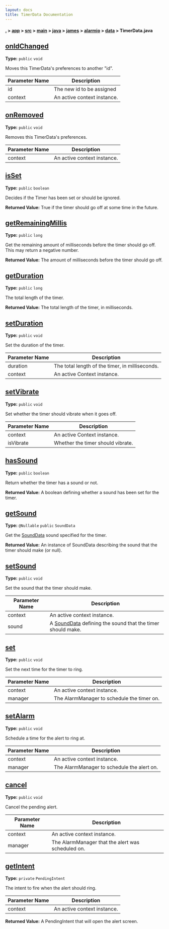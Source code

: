 ```yaml
---
layout: docs
title: TimerData Documentation
---
```

#### [.](./../../../../../../../index) > [app](./../../../../../../index) > [src](./../../../../../index) > [main](./../../../../index) > [java](./../../../index) > [james](./../../index) > [alarmio](./../index) > [data](./index) > **TimerData.java**

## [onIdChanged](https://github.com/TheAndroidMaster/Alarmio/blob/master/app/src/main/java/james/alarmio/data/TimerData.java#L44)

**Type:** `public` `void`

Moves this TimerData's preferences to another "id". 





|Parameter Name|Description|
|-----|-----|
|id|The new id to be assigned|
|context|An active context instance.  |








## [onRemoved](https://github.com/TheAndroidMaster/Alarmio/blob/master/app/src/main/java/james/alarmio/data/TimerData.java#L61)

**Type:** `public` `void`

Removes this TimerData's preferences. 





|Parameter Name|Description|
|-----|-----|
|context|An active context instance.  |








## [isSet](https://github.com/TheAndroidMaster/Alarmio/blob/master/app/src/main/java/james/alarmio/data/TimerData.java#L74)

**Type:** `public` `boolean`

Decides if the Timer has been set or should be ignored. 






**Returned Value:**  True if the timer should go off at some time in the future.  








## [getRemainingMillis](https://github.com/TheAndroidMaster/Alarmio/blob/master/app/src/main/java/james/alarmio/data/TimerData.java#L83)

**Type:** `public` `long`

Get the remaining amount of milliseconds before the timer should go off. This 
may return a negative number. 






**Returned Value:**  The amount of milliseconds before the timer should go off.  








## [getDuration](https://github.com/TheAndroidMaster/Alarmio/blob/master/app/src/main/java/james/alarmio/data/TimerData.java#L93)

**Type:** `public` `long`

The total length of the timer. 






**Returned Value:**  The total length of the timer, in milliseconds.  








## [setDuration](https://github.com/TheAndroidMaster/Alarmio/blob/master/app/src/main/java/james/alarmio/data/TimerData.java#L102)

**Type:** `public` `void`

Set the duration of the timer. 





|Parameter Name|Description|
|-----|-----|
|duration|The total length of the timer, in milliseconds.|
|context|An active Context instance.  |








## [setVibrate](https://github.com/TheAndroidMaster/Alarmio/blob/master/app/src/main/java/james/alarmio/data/TimerData.java#L113)

**Type:** `public` `void`

Set whether the timer should vibrate when it goes off. 





|Parameter Name|Description|
|-----|-----|
|context|An active Context instance.|
|isVibrate|Whether the timer should vibrate.  |








## [hasSound](https://github.com/TheAndroidMaster/Alarmio/blob/master/app/src/main/java/james/alarmio/data/TimerData.java#L124)

**Type:** `public` `boolean`

Return whether the timer has a sound or not. 






**Returned Value:**  A boolean defining whether a sound has been set for the timer.  








## [getSound](https://github.com/TheAndroidMaster/Alarmio/blob/master/app/src/main/java/james/alarmio/data/TimerData.java#L134)

**Type:** `@Nullable` `public` `SoundData`

Get the [SoundData](./SoundData) sound specified for the timer. 






**Returned Value:**  An instance of SoundData describing the sound that the timer should make (or null).  








## [setSound](https://github.com/TheAndroidMaster/Alarmio/blob/master/app/src/main/java/james/alarmio/data/TimerData.java#L145)

**Type:** `public` `void`

Set the sound that the timer should make. 





|Parameter Name|Description|
|-----|-----|
|context|An active context instance.|
|sound|A [SoundData](./SoundData) defining the sound that the timer should make.  |








## [set](https://github.com/TheAndroidMaster/Alarmio/blob/master/app/src/main/java/james/alarmio/data/TimerData.java#L157)

**Type:** `public` `void`

Set the next time for the timer to ring. 





|Parameter Name|Description|
|-----|-----|
|context|An active context instance.|
|manager|The AlarmManager to schedule the timer on.  |








## [setAlarm](https://github.com/TheAndroidMaster/Alarmio/blob/master/app/src/main/java/james/alarmio/data/TimerData.java#L170)

**Type:** `public` `void`

Schedule a time for the alert to ring at. 





|Parameter Name|Description|
|-----|-----|
|context|An active context instance.|
|manager|The AlarmManager to schedule the alert on.  |








## [cancel](https://github.com/TheAndroidMaster/Alarmio/blob/master/app/src/main/java/james/alarmio/data/TimerData.java#L182)

**Type:** `public` `void`

Cancel the pending alert. 





|Parameter Name|Description|
|-----|-----|
|context|An active context instance.|
|manager|The AlarmManager that the alert was scheduled on.  |








## [getIntent](https://github.com/TheAndroidMaster/Alarmio/blob/master/app/src/main/java/james/alarmio/data/TimerData.java#L195)

**Type:** `private` `PendingIntent`

The intent to fire when the alert should ring. 





|Parameter Name|Description|
|-----|-----|
|context|An active context instance.|


**Returned Value:**  A PendingIntent that will open the alert screen.  








